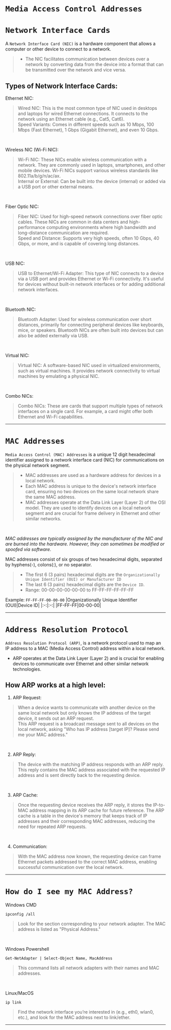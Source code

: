 # `Media Access Control Addresses`

# `Network Interface Cards`

A `Network Interface Card (NIC)` is a hardware component that allows a computer or other device to connect to a network. 
> * The NIC facilitates communication between devices over a network by converting data from the device into a format that can be transmitted over the network and vice versa.

## Types of Network Interface Cards:
Ethernet NIC:
> Wired NIC: This is the most common type of NIC used in desktops and laptops for wired Ethernet connections. It connects to the network using an Ethernet cable (e.g., Cat5, Cat6).  
> Speed Variants: Comes in different speeds such as 10 Mbps, 100 Mbps (Fast Ethernet), 1 Gbps (Gigabit Ethernet), and even 10 Gbps.

<br>

Wireless NIC (Wi-Fi NIC):

> Wi-Fi NIC: These NICs enable wireless communication with a network. They are commonly used in laptops, smartphones, and other mobile devices. Wi-Fi NICs support various wireless standards like 802.11a/b/g/n/ac/ax.  
> Internal or External: Can be built into the device (internal) or added via a USB port or other external means.

<br>

Fiber Optic NIC:

> Fiber NIC: Used for high-speed network connections over fiber optic cables. These NICs are common in data centers and high-performance computing environments where high bandwidth and long-distance communication are required.  
> Speed and Distance: Supports very high speeds, often 10 Gbps, 40 Gbps, or more, and is capable of covering long distances.

<br>

USB NIC:

> USB to Ethernet/Wi-Fi Adapter: This type of NIC connects to a device via a USB port and provides Ethernet or Wi-Fi connectivity. It's useful for devices without built-in network interfaces or for adding additional network interfaces.

<br>

Bluetooth NIC:

> Bluetooth Adapter: Used for wireless communication over short distances, primarily for connecting peripheral devices like keyboards, mice, or speakers. Bluetooth NICs are often built into devices but can also be added externally via USB.

<br>

Virtual NIC:

> Virtual NIC: A software-based NIC used in virtualized environments, such as virtual machines. It provides network connectivity to virtual machines by emulating a physical NIC.

<br>

Combo NICs:

> Combo NICs: These are cards that support multiple types of network interfaces on a single card. For example, a card might offer both Ethernet and Wi-Fi capabilities.

---
# `MAC Addresses`

`Media Access Control (MAC) Addresses` is a unique 12 digit hexadecimal identifier assigned to a network interface card (NIC) for communications on the physical network segment. 
> * MAC addresses are used as a hardware address for devices in a local network.  
> * Each MAC address is unique to the device's network interface card, ensuring no two devices on the same local network share the same MAC address.  
> * MAC addresses operate at the Data Link Layer (Layer 2) of the OSI model. They are used to identify devices on a local network segment and are crucial for frame delivery in Ethernet and other similar networks.  

<br>

*MAC addresses are typically assigned by the manufacturer of the NIC and are burned into the hardware. However, they can sometimes be modified or spoofed via software.*

MAC addresses consist of six groups of two hexadecimal digits, separated by hyphens(-), colons(:), or no separator.
> * The first 6 (3 pairs) hexadecimal digits are the `Organizationally Unique Identifier (OUI) or Manufacturer ID` 
> * The last 6 (3 pairs) hexadecimal digits are the `Device ID`.
> * Range: 00-00-00-00-00-00 to FF-FF-FF-FF-FF-FF

Example:
`FF-FF-FF-00-00-00`
|Organizationally Unique Identifier (OUI)|Device ID|
|:-:|:-:|
|FF-FF-FF|00-00-00|

---
# `Address Resolution Protocol`

`Address Resolution Protocol (ARP)`, is a network protocol used to map an IP address to a MAC (Media Access Control) address within a local network. 
* ARP operates at the Data Link Layer (Layer 2) and is crucial for enabling devices to communicate over Ethernet and other similar network technologies.

## How ARP works at a high level:
1. ARP Request:
> When a device wants to communicate with another device on the same local network but only knows the IP address of the target device, it sends out an ARP request.  
> This ARP request is a broadcast message sent to all devices on the local network, asking "Who has IP address [target IP]? Please send me your MAC address."

<br>

2. ARP Reply:
> The device with the matching IP address responds with an ARP reply.
> This reply contains the MAC address associated with the requested IP address and is sent directly back to the requesting device.

<br>

3. ARP Cache:
> Once the requesting device receives the ARP reply, it stores the IP-to-MAC address mapping in its ARP cache for future reference.
> The ARP cache is a table in the device's memory that keeps track of IP addresses and their corresponding MAC addresses, reducing the need for repeated ARP requests.

<br>

4. Communication:
> With the MAC address now known, the requesting device can frame Ethernet packets addressed to the correct MAC address, enabling successful communication over the local network.


---
# `How do I see my MAC Address?`

Windows CMD 
```
ipconfig /all
```

> Look for the section corresponding to your network adapter. The MAC address is listed as "Physical Address."

<br>

Windows Powershell
```
Get-NetAdapter | Select-Object Name, MacAddress
```

> This command lists all network adapters with their names and MAC addresses.

<br>

Linux/MacOS
```
ip link
```

> Find the network interface you’re interested in (e.g., eth0, wlan0, etc.), and look for the MAC address next to link/ether.
---

